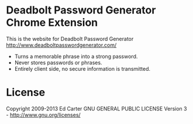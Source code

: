 # Deadbolt Password Generator Chrome Extension

This is the website for Deadbolt Password Generator
<http://www.deadboltpasswordgenerator.com/>

  * Turns a memorable phrase into a strong password.
  * Never stores passwords or phrases.
  * Entirely client side, no secure information is transmitted.

# License

Copyright 2009-2013 Ed Carter
GNU GENERAL PUBLIC LICENSE Version 3 - <http://www.gnu.org/licenses/>